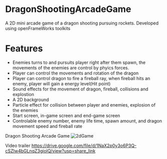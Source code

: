 # DragonShootingArcadeGame
A 2D mini arcade game of a dragon shooting pursuing rockets. Developed using openFrameWorks toolkits

# Features
- Enemies turns to and pursuits player right after them spawn, the movements of the enemies are control by phyics forces.
- Player can control the movements and rotation of the dragon
- Player can control dragon to fire a fireball ray, when fireball hits an enemy, player will gain a energy level(Hit point)
- Sound effects for the movement of dragon, fireball, collisions and explostion
- A 2D background
- Particle effect for collision between player and enemies, explosion of the enemies
- Start screen, in-game screen and end-game screen
- Controlable enemy number, enemy life time, spawn amount, and dragon movement speed and fireball rate

Dragon Shooting Arcade Game
![2dGame](https://user-images.githubusercontent.com/89228133/206940624-0813b486-0640-4404-901e-54f37e8e161f.png)


Video trailer
https://drive.google.com/file/d/1NaX2p0y3o6P3Q-cSZlw4bGLnqZ3giolQ/view?usp=share_link
